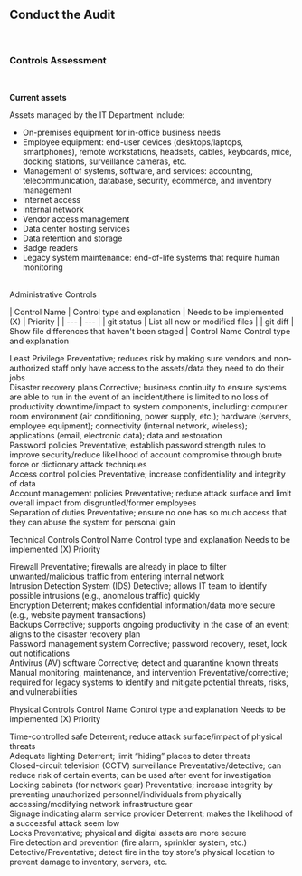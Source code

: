 <h2>Conduct the Audit</h2><br>

<h3>Controls Assessment</h3> <br>

<b>Current assets</b><br>
<p>
Assets managed by the IT Department include: <br>

<ul>
<li> On-premises equipment for in-office business needs  </li>	
<li> 	Employee equipment: end-user devices (desktops/laptops, smartphones), remote workstations, headsets, cables, keyboards, mice, docking stations, surveillance cameras, etc.  </li>	
<li> Management of systems, software, and services: accounting, telecommunication, database, security, ecommerce, and inventory management  </li>	
<li> Internet access  </li>	
<li> Internal network  </li>	
<li> Vendor access management  </li>	
<li> Data center hosting services    </li>	
<li> Data retention and storage  </li>	
<li> Badge readers  </li>	
<li> Legacy system maintenance: end-of-life systems that require human monitoring   </li>	

</ul>
</p>


<br>Administrative Controls</b><br>

| Control Name | Control type and explanation | Needs to be implemented (X) | Priority |
| --- | --- |
| git status | List all new or modified files |
| git diff | Show file differences that haven't been staged |
Control Name	Control type and explanation


Least Privilege	Preventative; reduces risk by making sure vendors and non-authorized staff only have access to the assets/data they need to do their jobs		
Disaster recovery plans	Corrective; business continuity to ensure systems are able to run in the event of an incident/there is limited to no loss of productivity downtime/impact to system components, including: computer room environment (air conditioning, power supply, etc.); hardware (servers, employee equipment); connectivity (internal network, wireless); applications (email, electronic data); data and restoration		
Password policies	Preventative; establish password strength rules to improve security/reduce likelihood of account compromise through brute force or dictionary attack techniques		
Access control policies	Preventative; increase confidentiality and integrity of data		
Account management policies	Preventative; reduce attack surface and limit overall impact from disgruntled/former employees		
Separation of duties	Preventative; ensure no one has so much access that they can abuse the system for personal gain		




Technical Controls
Control Name	Control type and explanation
	Needs to be implemented
(X)	Priority

Firewall
	Preventative; firewalls are already in place to filter unwanted/malicious traffic from entering internal network		
Intrusion Detection System (IDS)	Detective; allows IT team to identify possible intrusions (e.g., anomalous traffic) quickly		
Encryption
	Deterrent; makes confidential information/data more secure (e.g., website payment transactions)		
Backups	Corrective; supports ongoing productivity in the case of an event; aligns to the disaster recovery plan		
Password management system	Corrective; password recovery, reset, lock out notifications		
Antivirus (AV) software	Corrective; detect and quarantine known threats		
Manual monitoring, maintenance, and intervention	Preventative/corrective; required for legacy systems to identify and mitigate potential threats, risks, and vulnerabilities		






Physical Controls
Control Name	Control type and explanation
	Needs to be implemented
(X)	Priority

Time-controlled safe	Deterrent; reduce attack surface/impact of physical threats		
Adequate lighting	Deterrent; limit “hiding” places to deter threats		
Closed-circuit television (CCTV) surveillance	Preventative/detective; can reduce risk of certain events; can be used after event for investigation		
Locking cabinets (for network gear)	Preventative; increase integrity by preventing unauthorized personnel/individuals from physically accessing/modifying network infrastructure gear		
Signage indicating alarm service provider	Deterrent; makes the likelihood of a successful attack seem low		
Locks	Preventative; physical and digital assets are more secure		
Fire detection and prevention (fire alarm, sprinkler system, etc.)	Detective/Preventative; detect fire in the toy store’s physical location to prevent damage to inventory, servers, etc.		


